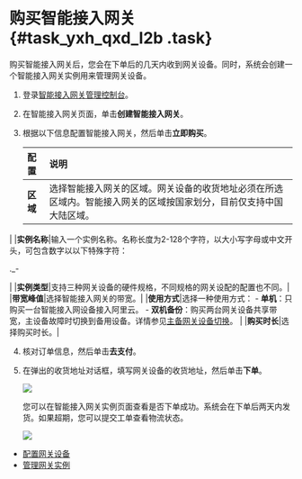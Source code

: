 # 购买智能接入网关 {#task_yxh_qxd_l2b .task}

购买智能接入网关后，您会在下单后的几天内收到网关设备。同时，系统会创建一个智能接入网关实例用来管理网关设备。

1.  登录[智能接入网关管理控制台](https://smartag.console.aliyun.com)。 
2.  在智能接入网关页面，单击**创建智能接入网关**。 
3.  根据以下信息配置智能接入网关，然后单击**立即购买**。 

    |配置|说明|
    |:-|:-|
    |**区域**|选择智能接入网关的区域。网关设备的收货地址必须在所选区域内。智能接入网关的区域按国家划分，目前仅支持中国大陆区域。

|
    |**实例名称**|输入一个实例名称。名称长度为2-128个字符，以大小写字母或中文开头，可包含数字以以下特殊字符：

.\_-

|
    |**实例类型**|支持三种网关设备的硬件规格，不同规格的网关设配的配置也不同。|
    |**带宽峰值**|选择智能接入网关的带宽。|
    |**使用方式**|选择一种使用方式：    -   **单机**：只购买一台智能接入网设备接入阿里云。
    -   **双机备份**：购买两台网关设备共享带宽，主设备故障时切换到备用设备。详情参见[主备网关设备切换](intl.zh-CN//主备网关设备切换.md#)。
|
    |**购买时长**|选择购买时长。|

4.  核对订单信息，然后单击**去支付**。 
5.  在弹出的收货地址对话框，填写网关设备的收货地址，然后单击**下单**。 

    ![](http://static-aliyun-doc.oss-cn-hangzhou.aliyuncs.com/assets/img/15524/15396943017030_zh-CN.png)

    您可以在智能接入网关实例页面查看是否下单成功。系统会在下单后两天内发货。如果超期，您可以提交工单查看物流状态。

    ![](http://static-aliyun-doc.oss-cn-hangzhou.aliyuncs.com/assets/img/15524/15396943017040_zh-CN.png)


-   [配置网关设备](intl.zh-CN/用户指南/CPE配置/配置网关设备.md#)
-   [管理网关实例](intl.zh-CN/用户指南/管理网关实例.md#)

